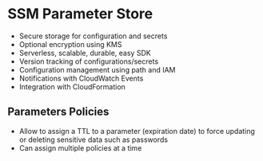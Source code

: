 # SSM Parameter Store

* Secure storage for configuration and secrets
* Optional encryption using KMS
* Serverless, scalable, durable, easy SDK
* Version tracking of configurations/secrets
* Configuration management using path and IAM
* Notifications with CloudWatch Events
* Integration with CloudFormation

## Parameters Policies

* Allow to assign a TTL to a parameter (expiration date) to force updating or deleting sensitive data such as passwords
* Can assign multiple policies at a time
